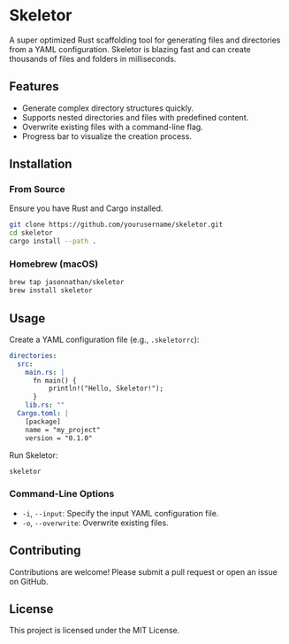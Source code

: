 # Skeletor

A super optimized Rust scaffolding tool for generating files and directories from a YAML configuration. Skeletor is blazing fast and can create thousands of files and folders in milliseconds.

## Features

- Generate complex directory structures quickly.
- Supports nested directories and files with predefined content.
- Overwrite existing files with a command-line flag.
- Progress bar to visualize the creation process.

## Installation

### From Source

Ensure you have Rust and Cargo installed.

```bash
git clone https://github.com/yourusername/skeletor.git
cd skeletor
cargo install --path .
```

### Homebrew (macOS)

```bash
brew tap jasonnathan/skeletor
brew install skeletor
```

## Usage

Create a YAML configuration file (e.g., `.skeletorrc`):

```yaml
directories:
  src:
    main.rs: |
      fn main() {
          println!("Hello, Skeletor!");
      }
    lib.rs: ""
  Cargo.toml: |
    [package]
    name = "my_project"
    version = "0.1.0"
```

Run Skeletor:

```bash
skeletor
```

### Command-Line Options

- `-i`, `--input`: Specify the input YAML configuration file.
- `-o`, `--overwrite`: Overwrite existing files.

## Contributing

Contributions are welcome! Please submit a pull request or open an issue on GitHub.

## License

This project is licensed under the MIT License.
